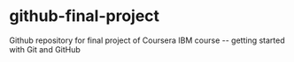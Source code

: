 # github-final-project
Github repository for final project of Coursera IBM course -- getting started with Git and GitHub
